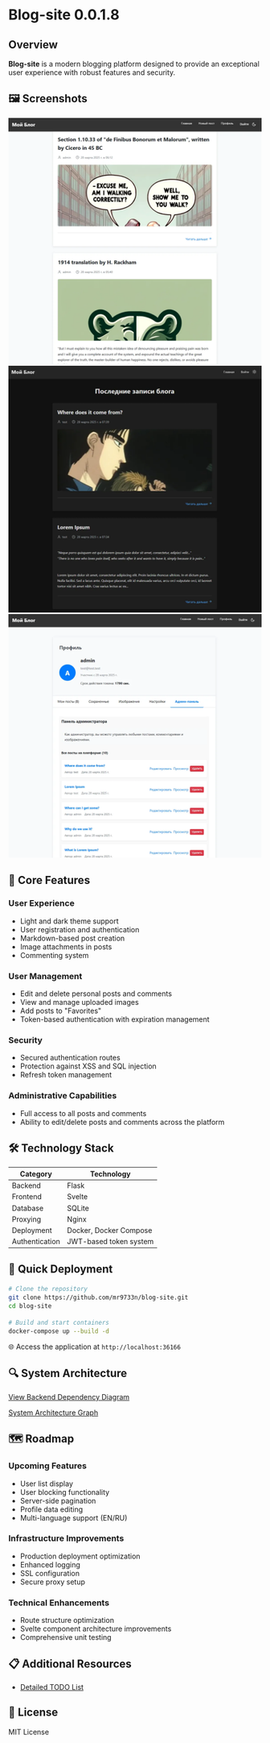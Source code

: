 # Blog-site 0.0.1.8

## Overview

**Blog-site** is a modern blogging platform designed to provide an exceptional user experience with robust features and security.

## 🖼️ Screenshots

![Dark Mode Preview](./preview1.webp)
![Blog Interface](./preview2.webp)
![User Profile](./preview3.webp)

## 🌟 Core Features

### User Experience
- Light and dark theme support
- User registration and authentication
- Markdown-based post creation
- Image attachments in posts
- Commenting system

### User Management
- Edit and delete personal posts and comments
- View and manage uploaded images
- Add posts to "Favorites"
- Token-based authentication with expiration management

### Security
- Secured authentication routes
- Protection against XSS and SQL injection
- Refresh token management

### Administrative Capabilities
- Full access to all posts and comments
- Ability to edit/delete posts and comments across the platform

## 🛠️ Technology Stack

| Category | Technology |
|----------|------------|
| Backend | Flask |
| Frontend | Svelte |
| Database | SQLite |
| Proxying | Nginx |
| Deployment | Docker, Docker Compose |
| Authentication | JWT-based token system |

## 🚀 Quick Deployment

```sh
# Clone the repository
git clone https://github.com/mr9733n/blog-site.git
cd blog-site

# Build and start containers
docker-compose up --build -d
```

🌐 Access the application at `http://localhost:36166`

## 🔍 System Architecture

[View Backend Dependency Diagram](https://github.com/mr9733n/blog-site/blob/main/dependency_graph_20250328_134912.mermaid)

[System Architecture Graph](./dependency_graph_20250328_135030.svg)


## 🗺️ Roadmap

### Upcoming Features
- User list display
- User blocking functionality
- Server-side pagination
- Profile data editing
- Multi-language support (EN/RU)

### Infrastructure Improvements
- Production deployment optimization
- Enhanced logging
- SSL configuration
- Secure proxy setup

### Technical Enhancements
- Route structure optimization
- Svelte component architecture improvements
- Comprehensive unit testing

## 📋 Additional Resources

- [Detailed TODO List](https://github.com/mr9733n/blog-site/blob/main/todo.md)

## 📄 License

MIT License
